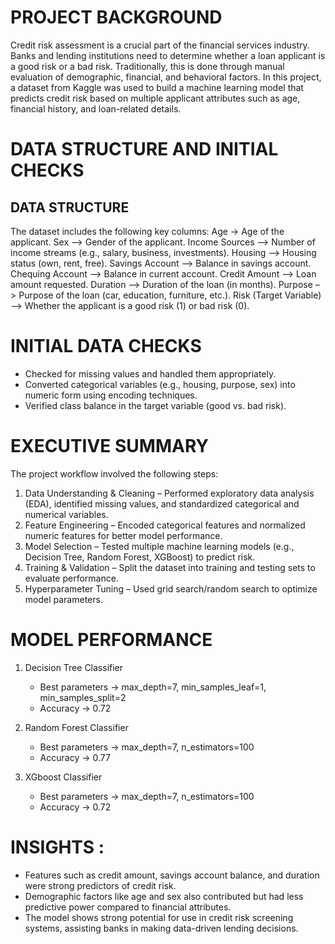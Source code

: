 # PROJECT BACKGROUND
Credit risk assessment is a crucial part of the financial services industry. Banks and lending institutions need to determine whether a loan applicant is a good risk or a bad risk. Traditionally, this is done through manual evaluation of demographic, financial, and behavioral factors.
In this project, a dataset from Kaggle was used to build a machine learning model that predicts credit risk based on multiple applicant attributes such as age, financial history, and loan-related details.

# DATA STRUCTURE AND INITIAL CHECKS
## DATA STRUCTURE
The dataset includes the following key columns:
Age -> Age of the applicant.
Sex –> Gender of the applicant.
Income Sources –> Number of income streams (e.g., salary, business, investments).
Housing –> Housing status (own, rent, free).
Savings Account –> Balance in savings account.
Chequing Account –> Balance in current account.
Credit Amount –> Loan amount requested.
Duration –> Duration of the loan (in months).
Purpose –> Purpose of the loan (car, education, furniture, etc.).
Risk (Target Variable) –> Whether the applicant is a good risk (1) or bad risk (0).

# INITIAL DATA CHECKS 
- Checked for missing values and handled them appropriately.
- Converted categorical variables (e.g., housing, purpose, sex) into numeric form using encoding techniques.
- Verified class balance in the target variable (good vs. bad risk).

# EXECUTIVE SUMMARY
The project workflow involved the following steps:
1. Data Understanding & Cleaning – Performed exploratory data analysis (EDA), identified missing values, and standardized categorical and numerical variables.
2. Feature Engineering – Encoded categorical features and normalized numeric features for better model performance.
3. Model Selection – Tested multiple machine learning models (e.g., Decision Tree, Random Forest, XGBoost) to predict risk.
4. Training & Validation – Split the dataset into training and testing sets to evaluate performance.
5. Hyperparameter Tuning – Used grid search/random search to optimize model parameters.

# MODEL PERFORMANCE
1. Decision Tree Classifier
   - Best parameters -> max_depth=7, min_samples_leaf=1, min_samples_split=2
   - Accuracy -> 0.72

2. Random Forest Classifier
   - Best parameters -> max_depth=7, n_estimators=100
   - Accuracy -> 0.77
  
3. XGboost Classifier
   - Best parameters -> max_depth=7, n_estimators=100
   - Accuracy -> 0.72

# INSIGHTS :
- Features such as credit amount, savings account balance, and duration were strong predictors of credit risk.
- Demographic factors like age and sex also contributed but had less predictive power compared to financial attributes.
- The model shows strong potential for use in credit risk screening systems, assisting banks in making data-driven lending decisions.

